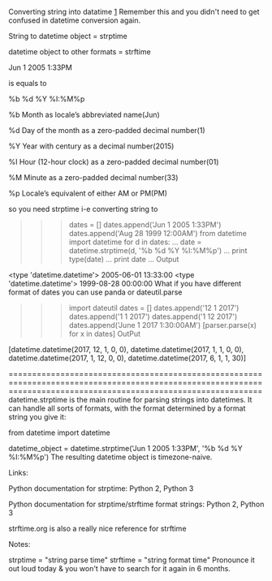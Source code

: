 Converting string into datatime [1]
Remember this and you didn't need to get confused in datetime conversion again.

String to datetime object = strptime

datetime object to other formats = strftime

Jun 1 2005  1:33PM

is equals to

%b %d %Y %I:%M%p

%b Month as locale’s abbreviated name(Jun)

%d Day of the month as a zero-padded decimal number(1)

%Y Year with century as a decimal number(2015)

%I Hour (12-hour clock) as a zero-padded decimal number(01)

%M Minute as a zero-padded decimal number(33)

%p Locale’s equivalent of either AM or PM(PM)

so you need strptime i-e converting string to

>>> dates = []
>>> dates.append('Jun 1 2005  1:33PM')
>>> dates.append('Aug 28 1999 12:00AM')
>>> from datetime import datetime
>>> for d in dates:
...     date = datetime.strptime(d, '%b %d %Y %I:%M%p')
...     print type(date)
...     print date
... 
Output

<type 'datetime.datetime'>
2005-06-01 13:33:00
<type 'datetime.datetime'>
1999-08-28 00:00:00
What if you have different format of dates you can use panda or dateutil.parse

>>> import dateutil
>>> dates = []
>>> dates.append('12 1 2017')
>>> dates.append('1 1 2017')
>>> dates.append('1 12 2017')
>>> dates.append('June 1 2017 1:30:00AM')
>>> [parser.parse(x) for x in dates]
OutPut

[datetime.datetime(2017, 12, 1, 0, 0), datetime.datetime(2017, 1, 1, 0, 0), datetime.datetime(2017, 1, 12, 0, 0), datetime.datetime(2017, 6, 1, 1, 30)]

[1]: https://stackoverflow.com/questions/466345/converting-string-into-datetime "converting-string-into-datetime"
==================================================================================================================================================================
datetime.strptime is the main routine for parsing strings into datetimes. It can handle all sorts of formats, with the format determined by a format string you give it:

from datetime import datetime

datetime_object = datetime.strptime('Jun 1 2005  1:33PM', '%b %d %Y %I:%M%p')
The resulting datetime object is timezone-naive.

Links:

Python documentation for strptime: Python 2, Python 3

Python documentation for strptime/strftime format strings: Python 2, Python 3

strftime.org is also a really nice reference for strftime

Notes:

strptime = "string parse time"
strftime = "string format time"
Pronounce it out loud today & you won't have to search for it again in 6 months.
